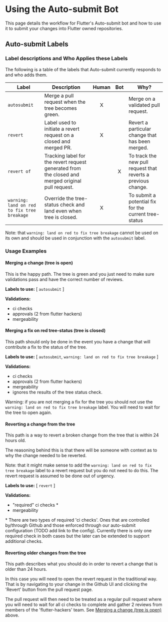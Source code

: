 # Using the Auto-submit Bot

This page details the workflow for Flutter's Auto-submit bot and how to use it to submit your changes into Flutter owned repositories.

## Auto-submit Labels

### Label descriptions and Who Applies these Labels

The following is a table of the labels that Auto-submit currently responds to
and who adds them.

| Label | Description | Human | Bot | Why? |
| --- | --- | :---: | :---: | --- |
| `autosubmit` | Merge a pull request when the tree becomes green. | X | | Merge on a validated pull request. |
| `revert` | Label used to initiate a revert request on a closed and merged PR. | X | | Revert a particular change that has been merged. |
| `revert of` | Tracking label for the revert request generated from the closed and merged original pull request. | | X | To track the new pull request that reverts a previous change. |
| `warning: land on red to fix tree breakage` | Override the tree-status check and land even when tree is closed. | X | | To submit a potential fix for the current tree-status |

Note: that `warning: land on red to fix tree breakage` cannot be used on its own
and should be used in conjunction with the `autosubmit` label.

### Usage Examples

#### Merging a change (tree is open)
This is the happy path. The tree is green and you just need to make
sure validations pass and have the correct number of reviews.

**Labels to use:** [ `autosubmit` ]

**Validations:**

* ci checks
* approvals (2 from flutter hackers)
* mergeability

#### Merging a fix on red tree-status (tree is closed)
This path should only be done in the event you have a change that will
contribute a fix to the status of the tree.

**Labels to use:** [ `autosubmit`, `warning: land on red to fix tree breakage` ]

**Validations:**

* ci checks
* approvals (2 from flutter hackers)
* mergeability
* ignores the results of the tree status check.

Warning: if you are not merging a fix for the tree you should not use the
`warning: land on red to fix tree breakage` label. You will need to wait for the
tree to open again.

#### Reverting a change from the tree
This path is a way to revert a broken change from the tree that is
within 24 hours old.

The reasoning behind this is that there will be someone with context as to
why the change needed to be reverted.

Note: that it might make sense to add the `warning: land on red to fix tree breakage`
label to a revert request but you do not need to do this. The revert request is
assumed to be done out of urgency.

**Labels to use:** [ `revert` ]

**Validations:**

* "required" ci checks \*
* mergeability

\* There are two types of required 'ci checks'. Ones that are controlled
by/through Github and those enforced through our auto-submit configuration
(TODO add link to the config). Currently there is only one required check in
both cases but the later can be extended to support additional checks.

#### Reverting older changes from the tree
This path describes what you should do in order to revert a change that is
older than 24 hours.

In this case you will need to open the revert request in the traditional way.
That is by navigating to your change in the Github UI and clicking the
'Revert' button from the pull request page.

The pull request will then need to be treated as a regular pull request where
you will need to wait for all ci checks to complete and gather 2 reviews from
members of the 'flutter-hackers' team. See
[Merging a change (tree is open)]() above.

